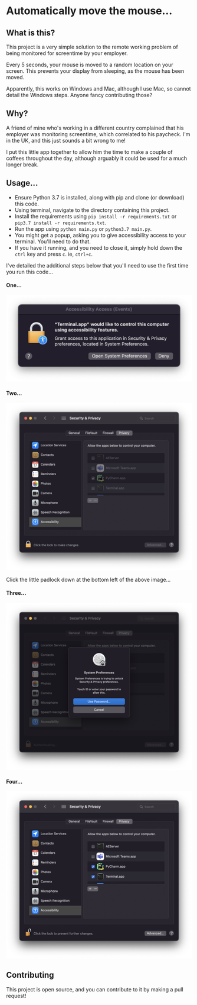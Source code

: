 Automatically move the mouse...
====

## What is this?

This project is a very simple solution to the remote working problem of being monitored for screentime by your employer.

Every 5 seconds, your mouse is moved to a random location on your screen. This prevents your display from sleeping, as
the mouse has been moved.

Apparently, this works on Windows and Mac, although I use Mac, so cannot detail the Windows steps. Anyone fancy
contributing those?

## Why?

A friend of mine who's working in a different country complained that his employer was monitoring screentime, which
correlated to his paycheck. I'm in the UK, and this just sounds a bit wrong to me!

I put this little app together to allow him the time to make a couple of coffees throughout the day, although arguably
it could be used for a much longer break.

## Usage...

* Ensure Python 3.7 is installed, along with pip and clone (or download) this code.
* Using terminal, navigate to the directory containing this project.
* Install the requirements using `pip install -r requirements.txt` or `pip3.7 install -r requirements.txt`.
* Run the app using `python main.py` or `python3.7 main.py`.
* You might get a popup, asking you to give accessibility access to your terminal. You'll need to do that.
* If you have it running, and you need to close it, simply hold down the `ctrl` key and press `c`. ie, `ctrl+c`.

I've detailed the additional steps below that you'll need to use the first time you run this code...

#### One...

![Step one](./imgs/one.png "First step, the security popup")

#### Two...

![Step two](./imgs/two.png "Second step, the security and privacy popup")

Click the little padlock down at the bottom left of the above image...

#### Three...

![Step three](./imgs/three.png "Third step, authenticate your credentials")

#### Four...

![Step four](./imgs/four.png "Fourth step, check the terminal box")

## Contributing

This project is open source, and you can contribute to it by making a pull request!
